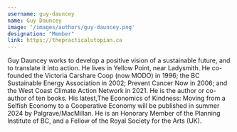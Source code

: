 ```yaml
---
username: guy-dauncey
name: Guy Dauncey
image: '/images/authors/guy-dauncey.png'
designation: "Member"
link: https://thepracticalutopian.ca 
---
```


Guy Dauncey works to develop a positive vision of a sustainable future, and to translate it into action. He lives in Yellow Point, near Ladysmith. He co-founded the Victoria Carshare Coop (now MODO) in 1996; the BC Sustainable Energy Association in 2002; Prevent Cancer Now in 2006; and the West Coast Climate Action Network in 2021. He is the author or co-author of ten books. His latest,The Economics of Kindness: Moving from a Selfish Economy to a Cooperative Economy will be published in summer 2024 by Palgrave/MacMillan. He is an Honorary Member of the Planning Institute of BC, and a Fellow of the Royal Society for the Arts (UK). 

